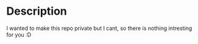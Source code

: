 # Description

I wanted to make this repo private but I cant, so there is nothing intresting for you :D